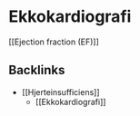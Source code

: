 # Ekkokardiografi
[[Ejection fraction (EF)]]

## Backlinks
* [[Hjerteinsufficiens]]
	* [[Ekkokardiografi]]

<!-- {BearID:ADE46D1E-B741-422E-B280-975E46DCE0BE-43570-000059CD2050F050} -->
